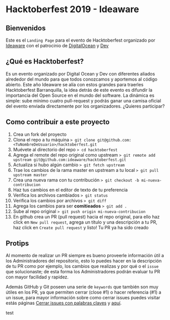# Hacktoberfest 2019 - Ideaware

## Bienvenidos

Este es el `Landing Page` para el evento de Hacktoberfest organizado por [Ideaware](https://ideaware.co) con el patrocinio de [DigitalOcean](https://www.digitalocean.com) y [Dev](https://dev.to)

## ¿Qué es Hacktoberfest?

Es un evento organizado por Digital Ocean y Dev con diferentes aliados alrededor del mundo para que todos conozcamos y aportemos al código abierto. Este año Ideaware se alía con estos grandes para traerles Hacktoberfest Barranquilla, la idea detrás de este evento es difundir la importancia del Open Source en el mundo del software. La dinámica es simple: sube mínimo cuatro pull-request y podrás ganar una camisa oficial del evento enviada directamente por los organizadores. ¿Quieres participar?

## Como contribuir a este proyecto

1. Crea un fork del proyecto
2. Clona el repo a tu máquina ```> git clone git@github.com:<TuNombreDeUsuario>/hacktoberfest.git ```
3. Muévete al directorio del repo ```> cd hacktoberfest ```
4. Agrega el remote del repo original como upstream ```> git remote add upstream git@github.com:ideaware/hacktoberfest.git```
5. Actualiza si hubo algún cambio ```> git fetch upstream```
6. Trae los cambios de la rama master en upstream a tu local ```> git pull upstream master```
7. Crea una nueva rama con tu contribución ```> git checkout -b mi-nueva-contribucion```
8. Haz tus cambios en el editor de texto de tu preferencia
9. Verifica los archivos cambiados ```> git status```
10. Verifica los cambios por archivos ```> git diff```
11. Agrega los cambios para ser **comitieados**  ```> git add .```
12. Sube al repo original ```> git push origin mi-nueva-contribucion```
13. En github crea un PR (pull request) hacia el repo original, para ello haz click en ``New pull request``, agrega un título y una descripción a tu PR, haz click en ``Create pull request`` y listo! Tu PR ya ha sido creado

## Protips

Al momento de realizar un PR siempre es bueno proveerle información útil a los Administradores del repositorio, esto lo puedes hacer en la descripción de tu PR como por ejemplo, los cambios que realizas y por qué o el ``issue`` que solucionaste; de esta forma los Administradores podrán evaluar tu PR con mayor facilidad y rapidez.

Además GitHub y Git poseen una serie de ``keywords`` que también son muy útiles en los PR, ya que permiten cerrar (close #1) o hacer referencia (#1) a un issue, para mayor información sobre como cerrar issues puedes visitar estás páginas [Cerrar issues con palabras claves](https://help.github.com/en/articles/closing-issues-using-keywords) y [aquí](https://github.blog/2013-01-22-closing-issues-via-commit-messages/).

test